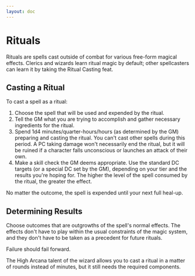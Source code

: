 ```yaml
---
layout: doc
---
```

# Rituals

Rituals are spells cast outside of combat for various free-form magical effects. Clerics and wizards learn ritual magic by default; other spellcasters can learn it by taking the Ritual Casting feat.

## Casting a Ritual

To cast a spell as a ritual:

1. Choose the spell that will be used and expended by the ritual.
2. Tell the GM what you are trying to accomplish and gather necessary ingredients for the ritual.
3. Spend 1d4 minutes/quarter-hours/hours (as determined by the GM) preparing and casting the ritual. You can't cast other spells during this period. A PC taking damage won't necessarily end the ritual, but it will be ruined if a character falls unconscious or launches an attack of their own.
4. Make a skill check the GM deems appropriate. Use the standard DC targets (or a special DC set by the GM), depending on your tier and the results you're hoping for. The higher the level of the spell consumed by the ritual, the greater the effect.

No matter the outcome, the spell is expended until your next full heal-up.

## Determining Results

Choose outcomes that are outgrowths of the spell's normal effects. The effects don't have to play within the usual constraints of the magic system, and they don't have to be taken as a precedent for future rituals.

Failure should fail forward.

The High Arcana talent of the wizard allows you to cast a ritual in a matter of rounds instead of minutes, but it still needs the required components.
